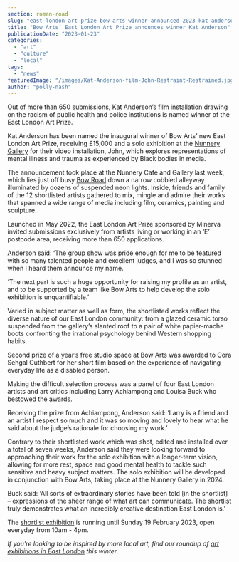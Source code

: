 ```yaml
---
section: roman-road
slug: "east-london-art-prize-bow-arts-winner-announced-2023-kat-anderson"
title: "Bow Arts’ East London Art Prize announces winner Kat Anderson"
publicationDate: "2023-01-23"
categories: 
  - "art"
  - "culture"
  - "local"
tags: 
  - "news"
featuredImage: "/images/Kat-Anderson-film-John-Restraint-Restrained.jpg"
author: "polly-nash"
---
```


Out of more than 650 submissions, Kat Anderson’s film installation drawing on the racism of public health and police institutions is named winner of the East London Art Prize.

Kat Anderson has been named the inaugural winner of Bow Arts’ new East London Art Prize, receiving £15,000 and a solo exhibition at the [Nunnery Gallery](https://romanroadlondon.com/nunnery-gallery-bow/) for their video installation, John, which explores representations of mental illness and trauma as experienced by Black bodies in media.

The announcement took place at the Nunnery Cafe and Gallery last week, which lies just off busy [Bow Road](https://romanroadlondon.com/bow-road-tube-station-history/) down a narrow cobbled alleyway illuminated by dozens of suspended neon lights. Inside, friends and family of the 12 shortlisted artists gathered to mix, mingle and admire their works that spanned a wide range of media including film, ceramics, painting and sculpture. 

Launched in May 2022, the East London Art Prize sponsored by Minerva invited submissions exclusively from artists living or working in an ‘E’ postcode area, receiving more than 650 applications. 

Anderson said: ‘The group show was pride enough for me to be featured with so many talented people and excellent judges, and I was so stunned when I heard them announce my name. 

‘The next part is such a huge opportunity for raising my profile as an artist, and to be supported by a team like Bow Arts to help develop the solo exhibition is unquantifiable.’ 

Varied in subject matter as well as form, the shortlisted works reflect the diverse nature of our East London community: from a glazed ceramic torso suspended from the gallery’s slanted roof to a pair of white papier-mache boots confronting the irrational psychology behind Western shopping habits.

Second prize of a year’s free studio space at Bow Arts was awarded to Cora Sehgal Cuthbert for her short film based on the experience of navigating everyday life as a disabled person. 

Making the difficult selection process was a panel of four East London artists and art critics including Larry Achiampong and Louisa Buck who bestowed the awards. 

Receiving the prize from Achiampong, Anderson said: ‘Larry is a friend and an artist I respect so much and it was so moving and lovely to hear what he said about the judge’s rationale for choosing my work.’

Contrary to their shortlisted work which was shot, edited and installed over a total of seven weeks, Anderson said they were looking forward to approaching their work for the solo exhibition with a longer-term vision, allowing for more rest, space and good mental health to tackle such sensitive and heavy subject matters. The solo exhibition will be developed in conjunction with Bow Arts, taking place at the Nunnery Gallery in 2024. 

Buck said: ‘All sorts of extraordinary stories have been told \[in the shortlist\] – expressions of the sheer range of what art can communicate. The shortlist truly demonstrates what an incredibly creative destination East London is.’

The [shortlist exhibition](https://romanroadlondon.com/events/bow-arts-east-london-art-prize-shortlist-exhibition/) is running until Sunday 19 February 2023, open everyday from 10am - 4pm. 

_If you’re looking to be inspired by more local art, find our roundup of_ [_art exhibitions in East London_](https://romanroadlondon.com/art-exhibitions-east-london/) _this winter._


